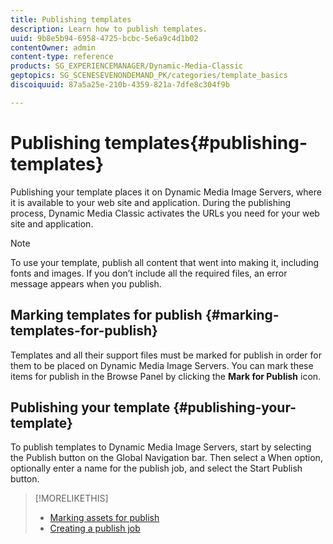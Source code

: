 ```yaml
---
title: Publishing templates
description: Learn how to publish templates.
uuid: 9b8e5b94-6958-4725-bcbc-5e6a9c4d1b02
contentOwner: admin
content-type: reference
products: SG_EXPERIENCEMANAGER/Dynamic-Media-Classic
geptopics: SG_SCENESEVENONDEMAND_PK/categories/template_basics
discoiquuid: 87a5a25e-210b-4359-821a-7dfe8c304f9b

---
```


# Publishing templates{#publishing-templates}

Publishing your template places it on Dynamic Media Image Servers, where it is available to your web site and application. During the publishing process, Dynamic Media Classic activates the URLs you need for your web site and application.

>[!NOTE]
>
>To use your template, publish all content that went into making it, including fonts and images. If you don’t include all the required files, an error message appears when you publish.

## Marking templates for publish {#marking-templates-for-publish}

Templates and all their support files must be marked for publish in order for them to be placed on Dynamic Media Image Servers. You can mark these items for publish in the Browse Panel by clicking the **Mark for Publish** icon.

## Publishing your template {#publishing-your-template}

To publish templates to Dynamic Media Image Servers, start by selecting the Publish button on the Global Navigation bar. Then select a When option, optionally enter a name for the publish job, and select the Start Publish button.

>[!MORELIKETHIS]
>
>* [Marking assets for publish](publishing-files.md#publish_after_uploading)
>* [Creating a publish job](publishing-files.md#creating_a_publish_job)
